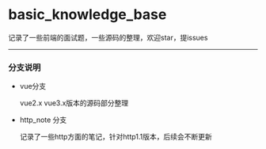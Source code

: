 # basic_knowledge_base

记录了一些前端的面试题，一些源码的整理，欢迎star，提issues

---
### 分支说明

- vue分支 

  vue2.x vue3.x版本的源码部分整理
  
- http_note 分支

  记录了一些http方面的笔记，针对http1.1版本，后续会不断更新
